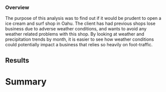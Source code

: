 ### Overview
The purpose of this analysis was to find out if it would be prudent to open a ice cream and surf shop in Oahu. The client has had previous shops lose business due to adverse weather conditions, and wants to avoid any weather related problems with this shop. By looking at weather and precipitation trends by month, it is easier to see how weather conditions could potentially impact a business that relies so heavily on foot-traffic.


## Results

# Summary
